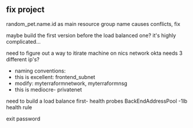 ## fix project
random_pet.name.id as main resource group name causes conflicts, fix

maybe build the first version before the load balanced one?
it's highly complicated...

need to figure out a way to itirate machine on nics network
okta needs 3 different ip's?

- naming conventions:
- this is excellent: frontend_subnet
- modify: myterraformnetwork, myterraformnsg
- this is mediocre- privatenet

need to build a load balance first-
health probes
BackEndAddressPool -1lb health rule

exit password